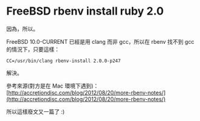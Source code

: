 FreeBSD rbenv install ruby 2.0
======

因為，所以。

FreeBSD 10.0-CURRENT 已經是用 clang 而非 gcc，所以在 rbenv 找不到 gcc 的情況下，只要這樣：

	CC=/usr/bin/clang rbenv-install 2.0.0-p247
	
解決。

參考來源(對方是在 Mac 環境下遇到)：[http://accretiondisc.com/blog/2012/08/20/more-rbenv-notes/](http://accretiondisc.com/blog/2012/08/20/more-rbenv-notes/)

所以這樣廢文又一篇了 :)
